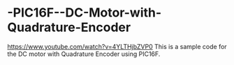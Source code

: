 # -PIC16F--DC-Motor-with-Quadrature-Encoder
https://www.youtube.com/watch?v=4YLTHjbZVP0
This is a sample code for the DC motor with Quadrature Encoder using PIC16F. 
